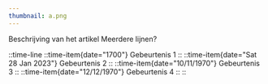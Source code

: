 ```yaml
---
thumbnail: a.png
---
```

Beschrijving van het artikel
Meerdere lijnen?
<!--more-->
::time-line
    ::time-item{date="1700"}
    Gebeurtenis 1
    ::
    ::time-item{date="Sat 28 Jan 2023"}
    Gebeurtenis 2
    ::
    ::time-item{date="10/11/1970"}
    Gebeurtenis 3
    ::
    ::time-item{date="12/12/1970"}
    Gebeurtenis 4
    ::
::